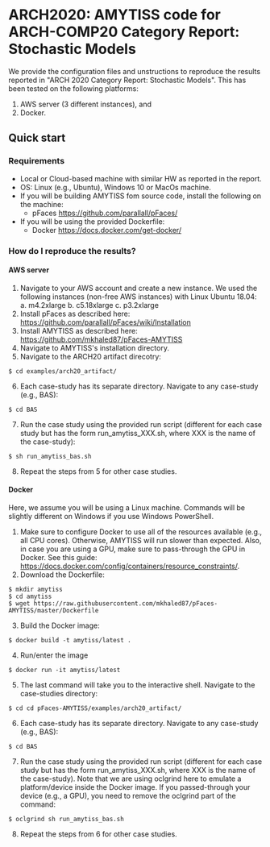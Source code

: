 # ARCH2020: AMYTISS code for ARCH-COMP20 Category Report: Stochastic Models

We provide the configuration files and unstructions to reproduce the results reported in
"ARCH 2020 Category Report: Stochastic Models". This has been tested on the following 
platforms:

1. AWS server (3 different instances), and 
2. Docker. 

## Quick start

### Requirements

- Local or Cloud-based machine with similar HW as reported in the report.
- OS: Linux (e.g., Ubuntu), Windows 10 or MacOs machine.
- If you will be building AMYTISS fom source code, install the following on the machine:
    - pFaces https://github.com/parallall/pFaces/
- If you will be using the provided Dockerfile:
    - Docker https://docs.docker.com/get-docker/

### How do I reproduce the results?

#### AWS server

1. Navigate to your AWS account and create a new instance. We used the following instances (non-free AWS instances) with Linux Ubuntu 18.04:
    a. m4.2xlarge
    b. c5.18xlarge
    c. p3.2xlarge
2. Install pFaces as described here: https://github.com/parallall/pFaces/wiki/Installation
3. Install AMYTISS as described here: https://github.com/mkhaled87/pFaces-AMYTISS
4. Navigate to AMYTISS's installation directory.
5. Navigate to the ARCH20 artifact direcotry:
```
$ cd examples/arch20_artifact/
```
6. Each case-study has its separate directory. Navigate to any case-study (e.g., BAS):
```
$ cd BAS
```    
7. Run the case study using the provided run script (different for each case study but has the form run_amytiss_XXX.sh, where XXX is the name of the case-study):
```
$ sh run_amytiss_bas.sh
```    
8. Repeat the steps from 5 for other case studies.

#### Docker
Here, we assume you will be using a Linux machine. Commands will be slightly different on Windows if you use Windows PowerShell.

1. Make sure to configure Docker to use all of the resources available (e.g., all CPU cores). Otherwise, AMYTISS will run slower than expected. Also, in case you are using a GPU, make sure to pass-through the GPU in Docker. See this guide: https://docs.docker.com/config/containers/resource_constraints/.
2. Download the Dockerfile:
```
$ mkdir amytiss
$ cd amytiss
$ wget https://raw.githubusercontent.com/mkhaled87/pFaces-AMYTISS/master/Dockerfile
```    
3. Build the Docker image:
```
$ docker build -t amytiss/latest .
```    
4. Run/enter the image
```
$ docker run -it amytiss/latest
```    
5. The last command will take you to the interactive shell. Navigate to the case-studies directory:
```
$ cd cd pFaces-AMYTISS/examples/arch20_artifact/
```    
6. Each case-study has its separate directory. Navigate to any case-study (e.g., BAS):
```
$ cd BAS
```
7. Run the case study using the provided run script (different for each case study but has the form run_amytiss_XXX.sh, where XXX is the name of the case-study). Note that we are using oclgrind here to emulate a platform/device inside the Docker image. If you passed-through your device (e.g., a GPU), you need to remove the oclgrind part of the command:
```
$ oclgrind sh run_amytiss_bas.sh
```    
8. Repeat the steps from 6 for other case studies.
